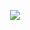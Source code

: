 
<p align="center">
    <img src="https://raw.githubusercontent.com/muttaqin1/Chat-application-Rest-API/master/Chat-App-Database-Structure.png">
</p>
